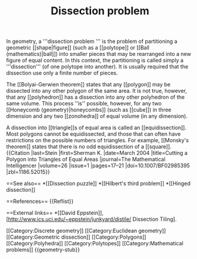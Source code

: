 ﻿---
lastrevid: 587020225
pageid: 2915839
canonicalurl: http://en.wikipedia.org/wiki/Dissection_problem
title: Dissection problem
editurl: http://en.wikipedia.org/w/index.php?title=Dissection_problem&action=edit
length: 1818
contentmodel: wikitext
pagelanguage: en
touched: 2015-02-18T22:12:11Z
ns: 0
fullurl: http://en.wikipedia.org/wiki/Dissection_problem
---

In geometry, a '''dissection problem ''' is the problem of partitioning a geometric [[shape|figure]] (such as a [[polytope]] or [[Ball (mathematics)|ball]]) into smaller pieces that may be rearranged into a new figure of equal content. In this context, the partitioning is called simply a '''dissection''' (of one polytope into another). It is usually required that the dissection use only a finite number of pieces. 

The [[Bolyai-Gerwien theorem]] states that any [[polygon]] may be dissected into any other polygon of the same area.  It is not true, however, that any [[polyhedron]] has a dissection into any other polyhedron of the same volume. This process ''is'' possible, however, for any two [[Honeycomb (geometry)|honeycombs]] (such as [[cube]]) in three dimension and any two [[zonohedra]] of equal volume (in any dimension).

A dissection into [[triangle]]s of equal area is called an [[equidissection]]. Most polygons cannot be equidissected, and those that can often have restrictions on the possible numbers of triangles. For example, [[Monsky's theorem]] states that there is no odd equidissection of a [[square]].<ref>{{Citation |last=Stein |first=Sherman K. |date=March 2004 |title=Cutting a Polygon into Triangles of Equal Areas |journal=The Mathematical Intelligencer |volume=26 |issue=1 |pages=17–21 |doi=10.1007/BF02985395 |zbl=1186.52015}}</ref>

==See also==
*[[Dissection puzzle]]
*[[Hilbert's third problem]]
*[[Hinged dissection]]

==References==
{{Reflist}}

==External links==
*[[David Eppstein]], [http://www.ics.uci.edu/~eppstein/junkyard/distile/ Dissection Tiling].

[[Category:Discrete geometry]]
[[Category:Euclidean geometry]]
[[Category:Geometric dissection]]
[[Category:Polygons]]
[[Category:Polyhedra]]
[[Category:Polytopes]]
[[Category:Mathematical problems]]
{{geometry-stub}}